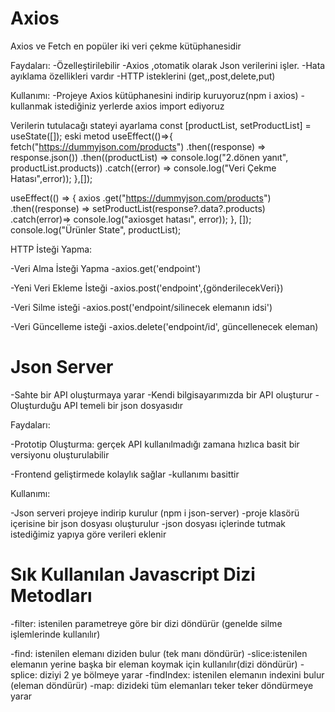 # Axios

Axios ve Fetch en popüler iki veri çekme kütüphanesidir

Faydaları:
-Özelleştirilebilir
-Axios ,otomatik olarak Json verilerini işler.
-Hata ayıklama özellikleri vardır
-HTTP isteklerini (get,,post,delete,put)

Kullanımı:
-Projeye Axios kütüphanesini indirip kuruyoruz(npm i axios)
-kullanmak istediğiniz yerlerde axios import ediyoruz

Verilerin tutulacağı stateyi ayarlama
const [productList, setProductList] = useState([]);
eski metod
useEffect(()=>{
fetch("https://dummyjson.com/products")
.then((response) => response.json())
.then((productList) => console.log("2.dönen yanıt", productList.products))
.catch((error) => console.log("Veri Çekme Hatası",error));
},[]);

useEffect(() => {
axios
.get("https://dummyjson.com/products")
.then((response) => setProductList(response?.data?.products)
.catch(error)=> console.log("axiosget hatası", error));
}, []);
console.log("Ürünler State", productList);

HTTP İsteği Yapma:

-Veri Alma İsteği Yapma
-axios.get('endpoint')

-Yeni Veri Ekleme İsteği
-axios.post('endpoint',{gönderilecekVeri})

-Veri Silme isteği
-axios.post('endpoint/silinecek elemanın idsi')

-Veri Güncelleme isteği
-axios.delete('endpoint/id', güncellenecek eleman)

# Json Server

-Sahte bir API oluşturmaya yarar
-Kendi bilgisayarımızda bir API oluşturur
-Oluşturduğu API temeli bir json dosyasıdır

Faydaları:

-Prototip Oluşturma: gerçek API kullanılmadığı zamana hızlıca basit bir versiyonu
oluşturulabilir

-Frontend geliştirmede kolaylık sağlar
-kullanımı basittir

Kullanımı:

-Json serveri projeye indirip kurulur (npm i json-server)
-proje klasörü içerisine bir json dosyası oluşturulur
-json dosyası içlerinde tutmak istediğimiz yapıya göre verileri eklenir

# Sık Kullanılan Javascript Dizi Metodları

-filter: istenilen parametreye göre bir dizi döndürür (genelde silme işlemlerinde kullanılır)

-find: istenilen elemanı diziden bulur (tek manı döndürür)
-slice:istenilen elemanın yerine başka bir eleman koymak için kullanılır(dizi döndürür)
-splice: diziyi 2 ye bölmeye yarar
-findIndex: istenilen elemanın indexini bulur (eleman döndürür)
-map: dizideki tüm elemanları teker teker döndürmeye yarar